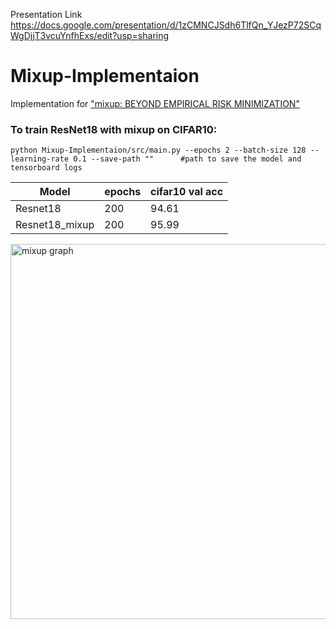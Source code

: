 Presentation Link https://docs.google.com/presentation/d/1zCMNCJSdh6TlfQn_YJezP72SCqWgDjjT3vcuYnfhExs/edit?usp=sharing
# Mixup-Implementaion
Implementation for ["mixup: BEYOND EMPIRICAL RISK MINIMIZATION"](https://arxiv.org/abs/1710.09412)

### To train ResNet18 with mixup on CIFAR10:
```!
python Mixup-Implementaion/src/main.py --epochs 2 --batch-size 128 --learning-rate 0.1 --save-path ""      #path to save the model and tensorboard logs 
```
| Model            | epochs        | cifar10 val acc|
| -------------    | ------------- |  ------------- |
| Resnet18         |  200          |      94.61     |
| Resnet18_mixup   |  200          |     95.99      |


<img width="600" alt="mixup graph" src="https://user-images.githubusercontent.com/37993690/130130616-c8de87c0-3dd4-418d-8f59-fb70b1d3eabc.png">




